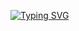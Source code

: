 [![Typing SVG](https://readme-typing-svg.demolab.com?font=Fira+Code&size=30&pause=1000&center=true&random=false&width=650&lines=Hello!+I'm+Rangga;An+aspiring+Mobile+Developer+%F0%9F%98%80;Have+a+great+time+on+my+page!+%F0%9F%8D%BB)](https://git.io/typing-svg)

<!--
**ranggarahman/ranggarahman** is a ✨ _special_ ✨ repository because its `README.md` (this file) appears on your GitHub profile.

Here are some ideas to get you started:

- 🔭 I’m currently working on ...
- 🌱 I’m currently learning ...
- 👯 I’m looking to collaborate on ...
- 🤔 I’m looking for help with ...
- 💬 Ask me about ...
- 📫 How to reach me: ...
- 😄 Pronouns: ...
- ⚡ Fun fact: ...
-->
